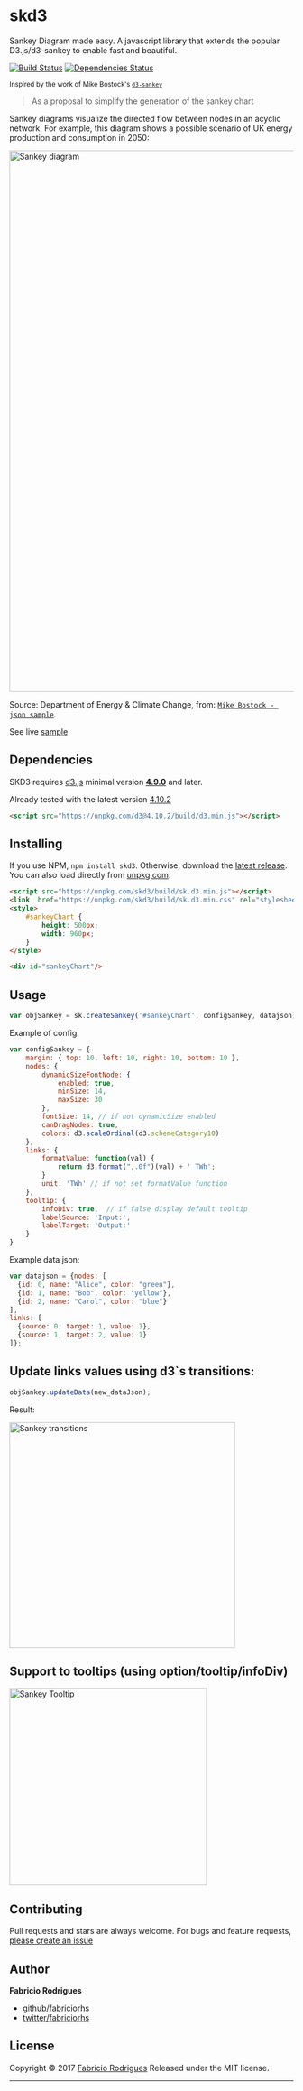 # skd3
Sankey Diagram made easy. A javascript library that extends the popular D3.js/d3-sankey to enable fast and beautiful.

[![Build Status](https://travis-ci.org/FabricioRHS/skd3.svg?branch=master)](https://travis-ci.org/fabriciorhs/skd3)
[![Dependencies Status](https://david-dm.org/fabriciorhs/skd3.svg)](https://david-dm.org/fabriciorhs/skd3)

<sup>Inspired by the work of Mike Bostock's [`d3-sankey`](http://github.com/d3/d3-sankey)</sup>

>As a proposal to simplify the generation of the sankey chart

Sankey diagrams visualize the directed flow between nodes in an acyclic network. For example, this diagram shows a possible scenario of UK energy production and consumption in 2050:

[<img alt="Sankey diagram" src="https://raw.githubusercontent.com/fabriciorhs/skd3/master/img/energy.png" width="960">](https://bl.ocks.org/FabricioRHS/7dc4a5be7caaf3d8d8044680a7347447)

Source: Department of Energy & Climate Change, from: [`Mike Bostock - json sample`](https://bl.ocks.org/mbostock/ca9a0bb7ba204d12974bca90acc507c0).

See live [sample](https://bl.ocks.org/FabricioRHS/7dc4a5be7caaf3d8d8044680a7347447)

## Dependencies

SKD3 requires [d3.js](http://d3js.org/) minimal version **[4.9.0](https://github.com/d3/d3/releases/tag/v4.9.0)** and later.

Already tested with the latest version [4.10.2](https://github.com/d3/d3/releases/tag/v4.10.2)

```html
<script src="https://unpkg.com/d3@4.10.2/build/d3.min.js"></script>
```

## Installing

If you use NPM, `npm install skd3`. Otherwise, download the [latest release](https://github.com/fabriciorhs/skd3/releases/latest). You can also load directly from [unpkg.com](https://unpkg.com/):

```html
<script src="https://unpkg.com/skd3/build/sk.d3.min.js"></script>
<link  href="https://unpkg.com/skd3/build/sk.d3.min.css" rel="stylesheet" type="text/css" />
<style>
	#sankeyChart {
		height: 500px;
		width: 960px;
	}
</style>

<div id="sankeyChart"/>
```

## Usage

```js
var objSankey = sk.createSankey('#sankeyChart', configSankey, datajson);
```

Example of config:

```js
var configSankey = {
	margin: { top: 10, left: 10, right: 10, bottom: 10 },
	nodes: {
		dynamicSizeFontNode: {
			enabled: true,
			minSize: 14,
			maxSize: 30
		},
        fontSize: 14, // if not dynamicSize enabled
		canDragNodes: true,
		colors: d3.scaleOrdinal(d3.schemeCategory10)
	},
	links: {
		formatValue: function(val) {
			return d3.format(",.0f")(val) + ' TWh';
		}
        unit: 'TWh' // if not set formatValue function
	},
	tooltip: {
		infoDiv: true,  // if false display default tooltip
		labelSource: 'Input:',
		labelTarget: 'Output:'
	}
}
```

Example data json:

```js
var datajson = {nodes: [
  {id: 0, name: "Alice", color: "green"},
  {id: 1, name: "Bob", color: "yellow"},
  {id: 2, name: "Carol", color: "blue"}
],
links: [
  {source: 0, target: 1, value: 1},
  {source: 1, target: 2, value: 1}
]};
```

## Update links values using d3`s transitions:

```js
objSankey.updateData(new_dataJson);
```

Result:

<img alt="Sankey transitions" src="https://raw.githubusercontent.com/fabriciorhs/skd3/master/img/sankey_transitions.gif" width="400">

## Support to tooltips (using option/tooltip/infoDiv)
<img alt="Sankey Tooltip" src="https://raw.githubusercontent.com/fabriciorhs/skd3/master/img/tooltip.png" width="350">

## Contributing

Pull requests and stars are always welcome. For bugs and feature requests, [please create an issue](https://github.com/fabriciorhs/skd3/issues/new)

## Author

**Fabricio Rodrigues**

+ [github/fabriciorhs](https://github.com/fabriciorhs)
+ [twitter/fabriciorhs](http://twitter.com/fabriciorhs)

## License

Copyright © 2017 [Fabricio Rodrigues](https://github.com/fabriciorhs)
Released under the MIT license.

***
